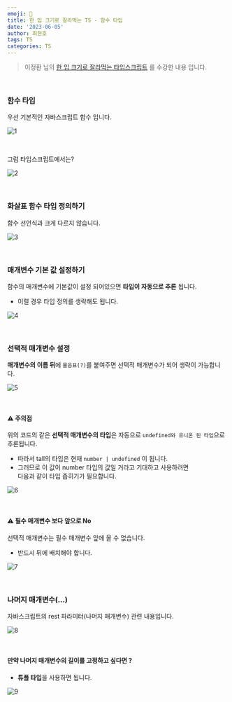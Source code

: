 ```yaml
---
emoji: 📖
title: 한 입 크기로 잘라먹는 TS - 함수 타입
date: '2023-06-05'
author: 최현호
tags: TS
categories: TS
---
```


> 이정환 님의 [한 입 크기로 잘라먹는 타입스크립트](https://www.inflearn.com/course/%ED%95%9C%EC%9E%85-%ED%81%AC%EA%B8%B0-%ED%83%80%EC%9E%85%EC%8A%A4%ED%81%AC%EB%A6%BD%ED%8A%B8/) 를 수강한 내용 입니다.

<br>

### 함수 타입

우선 기본적인 자바스크립트 함수 입니다.

![1](https://github.com/Choi-HyunHo/hyunho-gatsby-blog/assets/87301268/14830395-6cfa-43df-acd9-ecab3b393112)

<br>

그럼 타입스크립트에서는?

![2](https://github.com/Choi-HyunHo/hyunho-gatsby-blog/assets/87301268/139bad8b-ed03-45af-b87f-a29d18083a9e)

<br>

### 화살표 함수 타입 정의하기

함수 선언식과 크게 다르지 않습니다.

![3](https://github.com/Choi-HyunHo/hyunho-gatsby-blog/assets/87301268/caded1c5-9313-40c0-8de2-f6f0688b239e)

<br>

### 매개변수 기본 값 설정하기

함수의 매개변수에 기본값이 설정 되어있으면 **타입이 자동으로 추론** 됩니다.

- 이럴 경우 타입 정의를 생략해도 됩니다.

![4](https://github.com/Choi-HyunHo/hyunho-gatsby-blog/assets/87301268/9d9e33bb-d259-4f1e-ada8-73c9a3b74f21)

<br>

### 선택적 매개변수 설정

**매개변수의 이름 뒤**에 `물음표(?)`를 붙여주면 선택적 매개변수가 되어 생략이 가능합니다.

![5](https://github.com/Choi-HyunHo/hyunho-gatsby-blog/assets/87301268/839bfe94-ba69-4b5a-a24b-0e8fc6a1b046)

<br>

#### ⚠️ 주의점

위의 코드의 같은 **선택적 매개변수의 타입**은 자동으로 `undefined와 유니온 된 타입`으로 추론됩니다.

- 따라서 tall의 타입은 현재 `number | undefined` 이 됩니다.
- 그러므로 이 값이 number 타입의 값일 거라고 기대하고 사용하려면 <br> 다음과 같이 타입 좁히기가 필요합니다.

![6](https://github.com/Choi-HyunHo/hyunho-gatsby-blog/assets/87301268/11a888ec-32eb-4c27-8c43-64a7973aef12)

<br>

#### ⚠️ 필수 매개변수 보다 앞으로 No

선택적 매개변수는 필수 매개변수 앞에 올 수 없습니다.

- 반드시 뒤에 배치해야 합니다.

![7](https://github.com/Choi-HyunHo/hyunho-gatsby-blog/assets/87301268/63292fa9-a3cb-4ce4-b896-39b5cc6fa1fb)

<br>

### 나머지 매개변수(...)

자바스크립트의 rest 파라미터(나머지 매개변수) 관련 내용입니다.

![8](https://github.com/Choi-HyunHo/hyunho-gatsby-blog/assets/87301268/25488654-8233-4151-8d14-838ea9bfb3bc)

<br>

#### 만약 나머지 매개변수의 길이를 고정하고 싶다면 ?

- **튜플 타입**을 사용하면 됩니다.

![9](https://github.com/Choi-HyunHo/hyunho-gatsby-blog/assets/87301268/d569b38c-cfe7-47c4-a821-4459fd0e7025)

<br>

```toc

```
